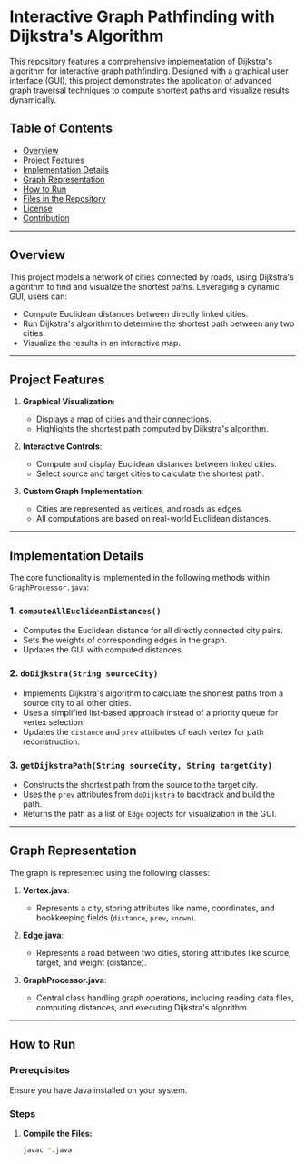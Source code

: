 # Interactive Graph Pathfinding with Dijkstra's Algorithm

This repository features a comprehensive implementation of Dijkstra's algorithm for interactive graph pathfinding. Designed with a graphical user interface (GUI), this project demonstrates the application of advanced graph traversal techniques to compute shortest paths and visualize results dynamically.

## Table of Contents
- [Overview](#overview)
- [Project Features](#project-features)
- [Implementation Details](#implementation-details)
- [Graph Representation](#graph-representation)
- [How to Run](#how-to-run)
- [Files in the Repository](#files-in-the-repository)
- [License](#license)
- [Contribution](#contribution)

---

## Overview
This project models a network of cities connected by roads, using Dijkstra's algorithm to find and visualize the shortest paths. Leveraging a dynamic GUI, users can:
- Compute Euclidean distances between directly linked cities.
- Run Dijkstra's algorithm to determine the shortest path between any two cities.
- Visualize the results in an interactive map.

---

## Project Features
1. **Graphical Visualization**:
   - Displays a map of cities and their connections.
   - Highlights the shortest path computed by Dijkstra's algorithm.

2. **Interactive Controls**:
   - Compute and display Euclidean distances between linked cities.
   - Select source and target cities to calculate the shortest path.

3. **Custom Graph Implementation**:
   - Cities are represented as vertices, and roads as edges.
   - All computations are based on real-world Euclidean distances.

---

## Implementation Details
The core functionality is implemented in the following methods within `GraphProcessor.java`:

### 1. `computeAllEuclideanDistances()`
- Computes the Euclidean distance for all directly connected city pairs.
- Sets the weights of corresponding edges in the graph.
- Updates the GUI with computed distances.

### 2. `doDijkstra(String sourceCity)`
- Implements Dijkstra's algorithm to calculate the shortest paths from a source city to all other cities.
- Uses a simplified list-based approach instead of a priority queue for vertex selection.
- Updates the `distance` and `prev` attributes of each vertex for path reconstruction.

### 3. `getDijkstraPath(String sourceCity, String targetCity)`
- Constructs the shortest path from the source to the target city.
- Uses the `prev` attributes from `doDijkstra` to backtrack and build the path.
- Returns the path as a list of `Edge` objects for visualization in the GUI.

---

## Graph Representation
The graph is represented using the following classes:

1. **Vertex.java**:
   - Represents a city, storing attributes like name, coordinates, and bookkeeping fields (`distance`, `prev`, `known`).

2. **Edge.java**:
   - Represents a road between two cities, storing attributes like source, target, and weight (distance).

3. **GraphProcessor.java**:
   - Central class handling graph operations, including reading data files, computing distances, and executing Dijkstra's algorithm.

---

## How to Run

### Prerequisites
Ensure you have Java installed on your system.

### Steps
1. **Compile the Files:**
   ```bash
   javac *.java
